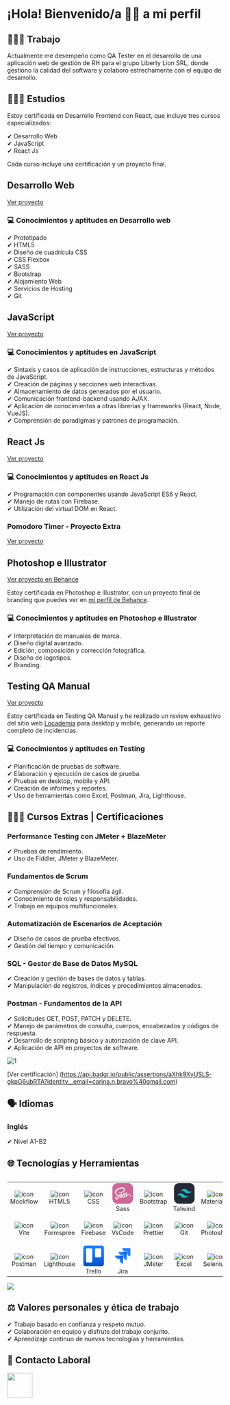 # ¡Hola! Bienvenido/a 👋🏻 a mi perfil

## 👩🏻‍💻 Trabajo

Actualmente me desempeño como QA Tester en el desarrollo de una aplicación web de gestión de RH para el grupo Liberty Lion SRL, donde gestiono la calidad del software y colaboro estrechamente con el equipo de desarrollo.

## 👩🏻‍💻 Estudios

Estoy certificada en Desarrollo Frontend con React, que incluye tres cursos especializados:

✔ Desarrollo Web  
✔ JavaScript  
✔ React Js  

Cada curso incluye una certificación y un proyecto final.

## Desarrollo Web
[Ver proyecto](https://centro-de-medicina-estetica.netlify.app)

### 💻 Conocimientos y aptitudes en Desarrollo web

✔ Prototipado  
✔ HTML5  
✔ Diseño de cuadrícula CSS  
✔ CSS Flexbox  
✔ SASS  
✔ Bootstrap  
✔ Alojamiento Web  
✔ Servicios de Hosting  
✔ Git

## JavaScript
[Ver proyecto](https://salon-de-eventos.netlify.app)

### 💻 Conocimientos y aptitudes en JavaScript

✔ Sintaxis y casos de aplicación de instrucciones, estructuras y métodos de JavaScript.  
✔ Creación de páginas y secciones web interactivas.  
✔ Almacenamiento de datos generados por el usuario.  
✔ Comunicación frontend-backend usando AJAX.  
✔ Aplicación de conocimientos a otras librerías y frameworks (React, Node, VueJS).  
✔ Comprensión de paradigmas y patrones de programación.

## React Js
[Ver proyecto](https://tienda-de-arte.netlify.app)

### 💻 Conocimientos y aptitudes en React Js

✔ Programación con componentes usando JavaScript ES6 y React.  
✔ Manejo de rutas con Firebase.  
✔ Utilización del virtual DOM en React.  

### Pomodoro Timer - Proyecto Extra
[Ver proyecto](https://pomodoro-timer-24.netlify.app)

## Photoshop e Illustrator
[Ver proyecto en Behance](https://www.behance.net/gallery/172924185/Constructora-CEM/modules/977110031)

Estoy certificada en Photoshop e Illustrator, con un proyecto final de branding que puedes ver en [mi perfil de Behance](https://www.behance.net/carinabravo).

### 💻 Conocimientos y aptitudes en Photoshop e Illustrator

✔ Interpretación de manuales de marca.  
✔ Diseño digital avanzado.  
✔ Edición, composición y corrección fotográfica.  
✔ Diseño de logotipos.  
✔ Branding.

## Testing QA Manual
[Ver proyecto](https://github.com/carinabravo/testing-tienda-locademia)

Estoy certificada en Testing QA Manual y he realizado un review exhaustivo del sitio web [Locademia](https://locademia.racingclub.com.ar/) para desktop y mobile, generando un reporte completo de incidencias.

### 💻 Conocimientos y aptitudes en Testing

✔ Planificación de pruebas de software.  
✔ Elaboración y ejecución de casos de prueba.  
✔ Pruebas en desktop, mobile y API.  
✔ Creación de informes y reportes.  
✔ Uso de herramientas como Excel, Postman, Jira, Lighthouse.

## 👩🏻‍💻 Cursos Extras | Certificaciones

### Performance Testing con JMeter + BlazeMeter

✔ Pruebas de rendimiento.  
✔ Uso de Fiddler, JMeter y BlazeMeter.

### Fundamentos de Scrum

✔ Comprensión de Scrum y filosofía ágil.  
✔ Conocimiento de roles y responsabilidades.  
✔ Trabajo en equipos multifuncionales.

### Automatización de Escenarios de Aceptación

✔ Diseño de casos de prueba efectivos.  
✔ Gestión del tiempo y comunicación.

### SQL - Gestor de Base de Datos MySQL

✔ Creación y gestión de bases de datos y tablas.  
✔ Manipulación de registros, índices y procedimientos almacenados.

### Postman - Fundamentos de la API

✔ Solicitudes GET, POST, PATCH y DELETE.                                                                                                                                                                           
✔ Manejo de parámetros de consulta, cuerpos, encabezados y códigos de respuesta.                                                                                                                                   
✔ Desarrollo de scripting básico y autorización de clave API.                                                                                                                                                      
✔ Aplicación de API en proyectos de software.                                                                               

![1](https://github.com/user-attachments/assets/73d528ab-5235-4bd6-b8e1-7b355396c1a8)

[Ver certificación]
(https://api.badgr.io/public/assertions/aXhk9XyUSLS-gkpG6ubRTA?identity__email=carina.n.bravo%40gmail.com)

## 🗣 Idiomas

### Inglés

✔ Nivel A1-B2

## 🌐 Tecnologías y Herramientas

<div style="display: flex; align-items: flex-start; align: center">
    <table align="center">
    <tr>
    <td align="center"  width="96">
        <img src="https://github.com/carinabravo/carinabravo/assets/54654136/dc5b859d-f2cd-425f-87ff-6006fec640c3" alt="icon" width="48" height="48"/>
      <br>Mockflow
    </td>
    <td align="center"  width="96">
        <img src="https://skillicons.dev/icons?i=html" alt="icon" width="48" height="48"/>
      <br>HTML5
    </td>
    <td align="center" width="96">
        <img src="https://skillicons.dev/icons?i=css" alt="icon" width="48" height="48" />
      <br>CSS
    </td>
    <td align="center" width="96">
        <img src="https://github.com/tandpfun/skill-icons/blob/main/icons/Sass.svg" alt="icon" width="48" height="48"/>
      <br>Sass
    </td>
    <td align="center"  width="96">
        <img src="https://skillicons.dev/icons?i=bootstrap" alt="icon" width="48" height="48" />
      <br>Bootstrap
    </td>
  <td align="center"  width="96">
        <img src="https://raw.githubusercontent.com/tandpfun/skill-icons/main/icons/TailwindCSS-Dark.svg" alt="icon" width="48" height="48" />
      <br>Talwind
    </td>
<td align="center"  width="96">
        <img src="https://github.com/carinabravo/carinabravo/assets/54654136/b2c6db1f-67e3-4510-a757-249adecbaf60" alt="icon" width="50" height="50" />
      <br>Material UI
    </td>
    <td align="center" width="96">
        <img src="https://github.com/tandpfun/skill-icons/blob/main/icons/JavaScript.svg" alt="icon" width="45" height="45" />
      <br>JavaScript
    </td>
    <td align="center" width="96">
        <img src="https://techstack-generator.vercel.app/react-icon.svg" alt="icon" width="50" height="50" />
      <br>React
    </td>
    </tr>
  <tr>
   <td align="center" width="96">
        <img src="https://skillicons.dev/icons?i=vite" alt="icon" width="48" height="48" />
      <br>Vite
    </td>
      <td align="center" width="96">
        <img src="https://github.com/carinabravo/carinabravo/assets/54654136/73e7ddd2-515a-4535-b6f8-32aa5f9958d5" alt="icon" width="48" height="48" />
      <br>Formspree
    </td>
  <td align="center" width="96">
        <img src="https://skillicons.dev/icons?i=firebase" alt="icon" width="48" height="48" />
      <br>Firebase
    </td>
       <td align="center" width="96">
        <img src="https://skillicons.dev/icons?i=vscode" alt="icon" width="48" height="48" />
      <br>VsCode
     </td>
     <td align="center" width="96">
        <img src="https://github.com/carinabravo/carinabravo/assets/54654136/d80ad35f-f94e-4b6a-8c24-b51bba4e27ab" alt="icon" width="48" height="48" />
      <br>Prettier
     </td>
    <td align="center" width="96"> 
        <img src="https://user-images.githubusercontent.com/25181517/192108372-f71d70ac-7ae6-4c0d-8395-51d8870c2ef0.png" alt="icon" width="48" height="48" />
      <br>Git
    </td>
      <td align="center" width="96">
        <img src="https://skillicons.dev/icons?i=photoshop" alt="icon" width="48" height="48" />
      <br>Photoshop
    </td>
  <td align="center" width="96">
        <img src="https://raw.githubusercontent.com/tandpfun/skill-icons/main/icons/Illustrator.svg" alt="icon" width="48" height="48" />
      <br>Illustrator
    </td>
  <td align="center" width="96">
        <img src="https://github.com/carinabravo/carinabravo/assets/54654136/9c32d02f-ef06-4083-9faf-49a0debbd2eb" alt="icon"  width="48" height="48" />
      <br>Behance
     </td>
    </tr>
  <tr>
      <td align="center" width="96">
        <img src="https://skillicons.dev/icons?i=postman"  alt="icon" width="48" height="48" />
      <br>Postman
        </td>
 <td align="center" width="96">
        <img src="https://github.com/carinabravo/carinabravo/assets/54654136/314233d0-fbd1-4558-a0dd-7a3a17e52910" alt="icon" width="48" height="48" />
      <br>Lighthouse
        </td>
      <td align="center" width="96">
        <img src="https://raw.githubusercontent.com/devicons/devicon/master/icons/trello/trello-original.svg" alt="icon" width="48" height="48" />
      <br>Trello
        </td>
 <td align="center" width="96">
        <img src="https://raw.githubusercontent.com/devicons/devicon/master/icons/jira/jira-original.svg" alt="icon" width="48" height="48" />
      <br>Jira
     </td>
<td align="center" width="96">
        <img src="https://github.com/carinabravo/carinabravo/assets/54654136/ba2bb9a5-0f0e-4e9b-807e-681965062732" alt="icon"width="45" height="45" />
      <br>JMeter
    </td>
 <td align="center" width="96">
    <img src="https://cdn2.iconfinder.com/data/icons/metro-ui-icon-set/512/Excel_15.png" alt="icon" width="48" height="48" />
      <br>Excel
    </td>
 <td align="center" width="96">
        <img src="https://github.com/carinabravo/carinabravo/assets/54654136/47cba1a2-6798-4095-b527-05ba329319d6" alt="icon" width="45" height="45" />
      <br>Selenium
    </td>
<td align="center" width="96">
    <img src="https://github.com/carinabravo/carinabravo/assets/54654136/1306296a-1fa9-4aca-8a57-7d8319949039" alt="icon" width="48" height="48" />
      <br>SQL
    </td>
   <td align="center" width="96">
    <img src="https://www.pngfind.com/pngs/m/74-744138_mysql-logo-png-mysql-transparent-png.png" alt="icon" width="48" height="48" />
      <br>MySQL
    </td>
  </tr>
 </table>
<br><br>
</div>
  <div style="display: flex; align-items: flex-start; align: center">
   <td align="center">
        <img src="https://github.com/carinabravo/carinabravo/assets/54654136/1b46a2f6-0931-4a25-b9ce-a71e7efc987f"/>
    </td>
 </div>

## ⚖️ Valores personales y ética de trabajo

✔ Trabajo basado en confianza y respeto mutuo.  
✔ Colaboración en equipo y disfrute del trabajo conjunto.  
✔ Aprendizaje continuo de nuevas tecnologías y herramientas.

## 📲 Contacto Laboral

<p align="left">
<a href="https://www.linkedin.com/in/carina-bravo/" target="blank"><img align="center" src="https://github.com/carinabravo/carinabravo/assets/54654136/9a4d14bb-8ff0-48ca-9224-20b9f11dde1c" height="59" width="59"/></a>
</p>









